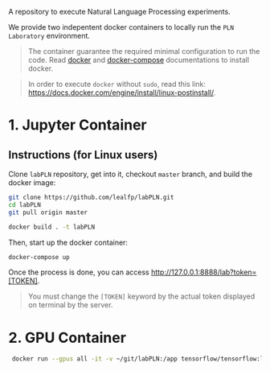 A repository to execute Natural Language Processing experiments.


We provide two indepentent docker containers to locally run the `PLN Laboratory` environment. 



> The container guarantee the required minimal configuration to run the code. Read [docker](https://docs.docker.com/install/) and [docker-compose](https://docs.docker.com/compose/install/) documentations to install docker.

> In order to execute `docker` without `sudo`, read this link: https://docs.docker.com/engine/install/linux-postinstall/.


# 1. Jupyter Container 
## Instructions (for Linux users)

Clone `labPLN` repository, get into it, checkout `master` branch, and build the docker image:

```bash
git clone https://github.com/lealfp/labPLN.git
cd labPLN
git pull origin master

docker build . -t labPLN
```

Then, start up the docker container:

```bash
docker-compose up
```

Once the process is done, you can access http://127.0.0.1:8888/lab?token=[TOKEN]. 

> You must change the `[TOKEN]` keyword by the actual token displayed on terminal by the server.

# 2. GPU Container

```bash
 docker run --gpus all -it -v ~/git/labPLN:/app tensorflow/tensorflow:latest-gpu
```
